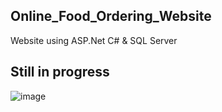 ## Online_Food_Ordering_Website
Website using ASP.Net C# & SQL Server
## Still in progress
![image](https://user-images.githubusercontent.com/109627707/197002963-2e31c806-e93a-4756-9061-98e8ce1da798.png)
